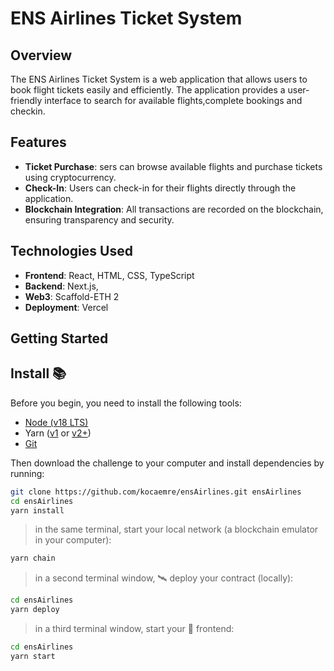 # ENS Airlines Ticket System


## Overview

The ENS Airlines Ticket System is a web application that allows users to book flight tickets easily and efficiently. The application provides a user-friendly interface to search for available flights,complete bookings and checkin.

## Features

- **Ticket Purchase**: sers can browse available flights and purchase tickets using cryptocurrency.
- **Check-In**: Users can check-in for their flights directly through the application.
- **Blockchain Integration**: All transactions are recorded on the blockchain, ensuring transparency and security.


## Technologies Used

- **Frontend**: React, HTML, CSS, TypeScript
- **Backend**: Next.js,
- **Web3**: Scaffold-ETH 2
- **Deployment**: Vercel

## Getting Started

## Install 📚

Before you begin, you need to install the following tools:

- [Node (v18 LTS)](https://nodejs.org/en/download/)
- Yarn ([v1](https://classic.yarnpkg.com/en/docs/install/) or [v2+](https://yarnpkg.com/getting-started/install))
- [Git](https://git-scm.com/downloads)

Then download the challenge to your computer and install dependencies by running:

```sh
git clone https://github.com/kocaemre/ensAirlines.git ensAirlines
cd ensAirlines
yarn install
```

> in the same terminal, start your local network (a blockchain emulator in your computer):

```sh
yarn chain
```

> in a second terminal window, 🛰 deploy your contract (locally):

```sh
cd ensAirlines
yarn deploy
```

> in a third terminal window, start your 📱 frontend:

```sh
cd ensAirlines
yarn start
```

